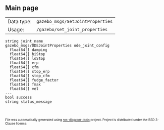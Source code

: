 <!--
File was automatically generated using 'ros-diagram-tools' project.
Project is distributed under the BSD 3-Clause license.
-->

## Main page

|     |     |
| --- | --- |
| Data type: | `gazebo_msgs/SetJointProperties` |
| Usage: | `/gazebo/set_joint_properties` |

```
string joint_name
gazebo_msgs/ODEJointProperties ode_joint_config
  float64[] damping
  float64[] hiStop
  float64[] loStop
  float64[] erp
  float64[] cfm
  float64[] stop_erp
  float64[] stop_cfm
  float64[] fudge_factor
  float64[] fmax
  float64[] vel
---
bool success
string status_message


```


</br>
<font size="1">
File was automatically generated using <a href="https://github.com/anetczuk/ros-diagram-tools"><i>ros-diagram-tools</i></a> project.
Project is distributed under the BSD 3-Clause license.
</font>
